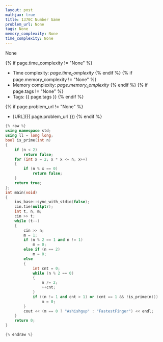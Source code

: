 ```yaml
---
layout: post
mathjax: true
title: 1370C Number Game
problem_url: None
tags: None
memory_complexity: None
time_complexity: None
---
```


None


{% if page.time_complexity != "None" %}
- Time complexity: ${{ page.time_complexity }}$
{% endif %}
{% if page.memory_complexity != "None" %}
- Memory complexity: ${{ page.memory_complexity }}$
{% endif %}
{% if page.tags != "None" %}
- Tags: {{ page.tags }}
{% endif %}

{% if page.problem_url != "None" %}
- [URL]({{ page.problem_url }})
{% endif %}

```cpp
{% raw %}
using namespace std;
using ll = long long;
bool is_prime(int n)
{
    if (n < 2)
        return false;
    for (int x = 2; x * x <= n; x++)
    {
        if (n % x == 0)
            return false;
    }
    return true;
};
int main(void)
{
    ios_base::sync_with_stdio(false);
    cin.tie(nullptr);
    int t, n, m;
    cin >> t;
    while (t--)
    {
        cin >> n;
        m = 1;
        if (n % 2 == 1 and n != 1)
            m = 0;
        else if (n == 2)
            m = 0;
        else
        {
            int cnt = 0;
            while (n % 2 == 0)
            {
                n /= 2;
                ++cnt;
            }
            if ((n != 1 and cnt > 1) or (cnt == 1 && !is_prime(n)))
                m = 0;
        }
        cout << (m == 0 ? "Ashishgup" : "FastestFinger") << endl;
    }
    return 0;
}

{% endraw %}
```